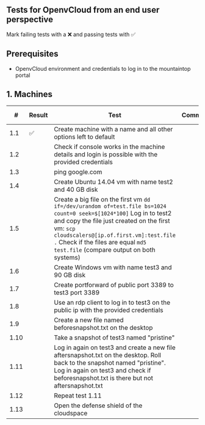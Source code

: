 ## Tests for OpenvCloud from an end user perspective
Mark failing tests with a :x: and passing tests with :white_check_mark:

## Prerequisites
* OpenvCloud environment and credentials to log in to the mountaintop portal

## 1. Machines
| #  | Result|Test | Comment  | Youtrack issue |
|----|-------|-----|----------|----------------|
|1.1 | :white_check_mark: |Create machine with a name and all other options left to default | | |
|1.2 | | Check if console works in the machine details and login is possible with the provided credentials | | |
|1.3 | | ping google.com | | |
|1.4 | | Create Ubuntu 14.04 vm with name test2 and 40 GB disk | | |
|1.5 | | Create a big file on the first vm `dd if=/dev/urandom of=test.file bs=1024 count=0 seek=$[1024*100]` Log in to test2 and copy the file just created on the first vm: `scp cloudscalers@[ip.of.first.vm]:test.file .` Check if the files are equal `md5 test.file` (compare output on both systems) | | |
|1.6 | | Create Windows vm with name test3 and 90 GB disk | | |
|1.7 | | Create portforward of public port 3389 to test3 port 3389 | | |
|1.8 | | Use an rdp client to log in to test3 on the public ip with the provided credentials | | |
|1.9 | | Create a new file named beforesnapshot.txt on the desktop | | |
|1.10| | Take a snapshot of test3 named "pristine" | | |
|1.11| | Log in again on test3 and create a new file aftersnapshot.txt on the desktop. Roll back to the snapshot named "pristine". Log in again on test3 and check if beforesnapshot.txt is there but not aftersnapshot.txt | | |
|1.12| | Repeat test 1.11 | | |
|1.13| | Open the defense shield of the cloudspace | | |